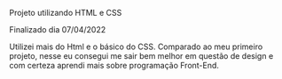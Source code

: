 Projeto utilizando HTML e CSS

Finalizado dia 07/04/2022

Utilizei mais do Html e o básico do CSS. Comparado ao meu primeiro projeto, nesse eu consegui me sair bem melhor em questão de design e com certeza aprendi mais sobre programação Front-End.  